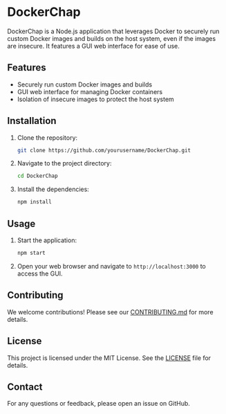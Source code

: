 # DockerChap

DockerChap is a Node.js application that leverages Docker to securely run custom Docker images and builds on the host system, even if the images are insecure. It features a GUI web interface for ease of use.

## Features

- Securely run custom Docker images and builds
- GUI web interface for managing Docker containers
- Isolation of insecure images to protect the host system

## Installation

1. Clone the repository:
    ```sh
    git clone https://github.com/yourusername/DockerChap.git
    ```
2. Navigate to the project directory:
    ```sh
    cd DockerChap
    ```
3. Install the dependencies:
    ```sh
    npm install
    ```

## Usage

1. Start the application:
    ```sh
    npm start
    ```
2. Open your web browser and navigate to `http://localhost:3000` to access the GUI.

## Contributing

We welcome contributions! Please see our [CONTRIBUTING.md](CONTRIBUTING.md) for more details.

## License

This project is licensed under the MIT License. See the [LICENSE](LICENSE) file for details.

## Contact

For any questions or feedback, please open an issue on GitHub.
